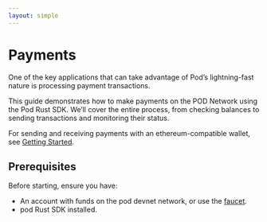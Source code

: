 ```yaml
---
layout: simple
---
```


<div>

# Payments

One of the key applications that can take advantage of Pod’s lightning-fast nature is processing payment transactions.

This guide demonstrates how to make payments on the POD Network using the Pod Rust SDK. We’ll cover the entire process, from checking balances to sending transactions and monitoring their status.

For sending and receiving payments with an ethereum-compatible wallet, see [Getting Started](/).

## Prerequisites

Before starting, ensure you have:

- An account with funds on the pod devnet network, or use the [faucet](https://faucet.dev.pod.network/).
- pod Rust SDK installed.

</div>
